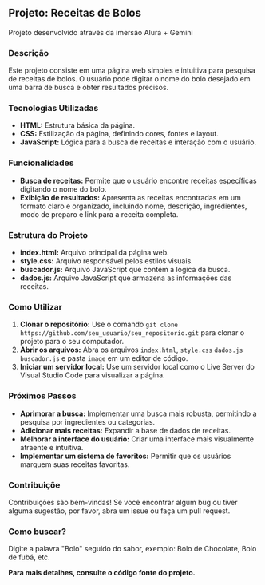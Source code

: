 ## Projeto: Receitas de Bolos
Projeto desenvolvido através da imersão Alura + Gemini

### Descrição
Este projeto consiste em uma página web simples e intuitiva para pesquisa de receitas de bolos. O usuário pode digitar o nome do bolo desejado em uma barra de busca e obter resultados precisos.

### Tecnologias Utilizadas
* **HTML:** Estrutura básica da página.
* **CSS:** Estilização da página, definindo cores, fontes e layout.
* **JavaScript:** Lógica para a busca de receitas e interação com o usuário.

### Funcionalidades
* **Busca de receitas:** Permite que o usuário encontre receitas específicas digitando o nome do bolo.
* **Exibição de resultados:** Apresenta as receitas encontradas em um formato claro e organizado, incluindo nome, descrição, ingredientes, modo de preparo e link para a receita completa.

### Estrutura do Projeto
* **index.html:** Arquivo principal da página web.
* **style.css:** Arquivo responsável pelos estilos visuais.
* **buscador.js:** Arquivo JavaScript que contém a lógica da busca.
* **dados.js:** Arquivo JavaScript que armazena as informações das receitas.

### Como Utilizar
1. **Clonar o repositório:** Use o comando `git clone https://github.com/seu_usuario/seu_repositorio.git` para clonar o projeto para o seu computador.
2. **Abrir os arquivos:** Abra os arquivos `index.html`, `style.css` `dados.js` `buscador.js` e pasta `image` em um editor de código.
3. **Iniciar um servidor local:** Use um servidor local como o Live Server do Visual Studio Code para visualizar a página.

### Próximos Passos
* **Aprimorar a busca:** Implementar uma busca mais robusta, permitindo a pesquisa por ingredientes ou categorias.
* **Adicionar mais receitas:** Expandir a base de dados de receitas.
* **Melhorar a interface do usuário:** Criar uma interface mais visualmente atraente e intuitiva.
* **Implementar um sistema de favoritos:** Permitir que os usuários marquem suas receitas favoritas.

### Contribuiçõe
Contribuições são bem-vindas! Se você encontrar algum bug ou tiver alguma sugestão, por favor, abra um issue ou faça um pull request.

### Como buscar?
Digite a palavra "Bolo" seguido do sabor, exemplo: Bolo de Chocolate, Bolo de fubá, etc.

**Para mais detalhes, consulte o código fonte do projeto.**

